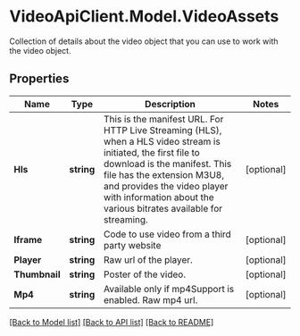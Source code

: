 # VideoApiClient.Model.VideoAssets
Collection of details about the video object that you can use to work with the video object.

## Properties

Name | Type | Description | Notes
------------ | ------------- | ------------- | -------------
**Hls** | **string** | This is the manifest URL. For HTTP Live Streaming (HLS), when a HLS video stream is initiated, the first file to download is the manifest. This file has the extension M3U8, and provides the video player with information about the various bitrates available for streaming. | [optional] 
**Iframe** | **string** | Code to use video from a third party website | [optional] 
**Player** | **string** | Raw url of the player. | [optional] 
**Thumbnail** | **string** | Poster of the video. | [optional] 
**Mp4** | **string** | Available only if mp4Support is enabled. Raw mp4 url. | [optional] 

[[Back to Model list]](../README.md#documentation-for-models) [[Back to API list]](../README.md#documentation-for-api-endpoints) [[Back to README]](../README.md)

